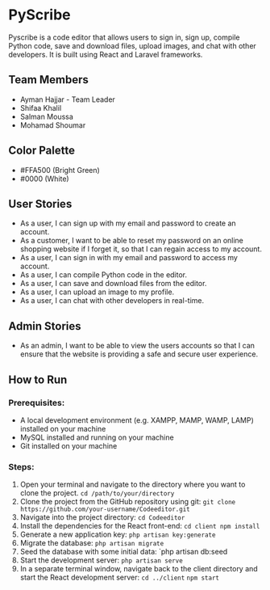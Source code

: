 # PyScribe

Pyscribe is a code editor that allows users to sign in, sign up, compile Python code, save and download files, upload images, and chat with other developers. It is built using React and Laravel frameworks.

## Team Members

- Ayman Hajjar - Team Leader
- Shifaa Khalil
- Salman Moussa
- Mohamad Shoumar

## Color Palette

- #FFA500 (Bright Green)
- #0000 (White)

## User Stories

- As a user, I can sign up with my email and password to create an account.
- As a customer, I want to be able to reset my password on an online shopping website if I forget it, so that I can regain access to my account.
- As a user, I can sign in with my email and password to access my account.
- As a user, I can compile Python code in the editor.
- As a user, I can save and download files from the editor.
- As a user, I can upload an image to my profile.
- As a user, I can chat with other developers in real-time.

## Admin Stories

- As an admin, I want to be able to view the users accounts so that I can ensure that the website is providing a safe and secure user experience.



## How to Run

### Prerequisites:

- A local development environment (e.g. XAMPP, MAMP, WAMP, LAMP) installed on your machine
- MySQL installed and running on your machine
- Git installed on your machine


### Steps:

1. Open your terminal and navigate to the directory where you want to clone the project.
   `cd /path/to/your/directory`
2. Clone the project from the GitHub repository using git:
   `git clone https://github.com/your-username/Codeeditor.git`
3. Navigate into the project directory:
   `cd Codeeditor`
4. Install the dependencies for the React front-end:
   `cd client npm install`
5. Generate a new application key:
    `php artisan key:generate`
6. Migrate the database:
    `php artisan migrate`
7. Seed the database with some initial data:
     `php artisan db:seed
8. Start the development server:
    `php artisan serve`
9. In a separate terminal window, navigate back to the client directory and start the React development server:
    `cd ../client` 
    `npm start`


